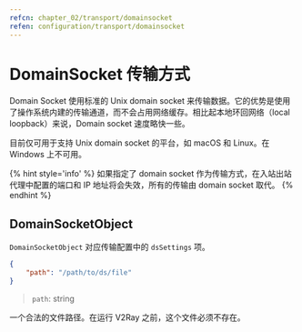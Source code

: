 ```yaml
---
refcn: chapter_02/transport/domainsocket
refen: configuration/transport/domainsocket
---
```


# DomainSocket 传输方式

Domain Socket 使用标准的 Unix domain socket 来传输数据。它的优势是使用了操作系统内建的传输通道，而不会占用网络缓存。相比起本地环回网络（local loopback）来说，Domain socket 速度略快一些。

目前仅可用于支持 Unix domain socket 的平台，如 macOS 和 Linux。在 Windows 上不可用。

{% hint style='info' %}
如果指定了 domain socket 作为传输方式，在入站出站代理中配置的端口和 IP 地址将会失效，所有的传输由 domain socket 取代。
{% endhint %}

## DomainSocketObject

`DomainSocketObject` 对应传输配置中的 `dsSettings` 项。

```json
{
    "path": "/path/to/ds/file"
}
```

> `path`: string

一个合法的文件路径。在运行 V2Ray 之前，这个文件必须不存在。
